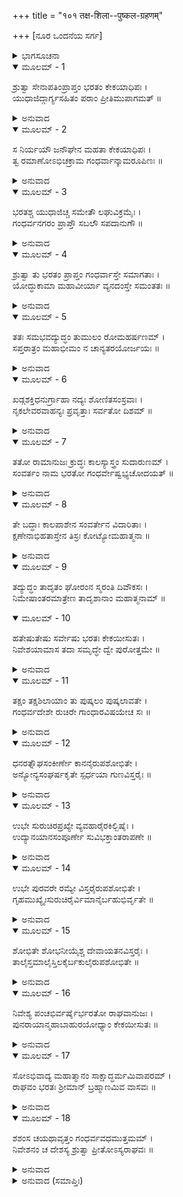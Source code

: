 +++
title = "१०१ तक्ष-शिला--पुष्कल-ग्रहणम्"

+++
[ನೂರ ಒಂದನೆಯ ಸರ್ಗ]



<details><summary>ಭಾಗಸೂಚನಾ</summary>

ಗಂಧರ್ವರ ಮೇಲೆ ಭರತನ ಆಕ್ರಮಣ, ಅವರನ್ನು ಸಂಹರಿಸಿ ಅಲ್ಲಿ ಎರಡು ಸುಂದರ ನಗರಗಳನ್ನು ನಿರ್ಮಿಸಿ, ತನ್ನ ಇಬ್ಬರೂ ಪುತ್ರರನ್ನು ಆ ರಾಜ್ಯಗಳಲ್ಲಿ ಇರಿಸಿ, ಮತ್ತೆ ಅಯೋಧ್ಯೆಗೆ ಹಿಂದಿರುಗಿದುದು
</details>

<details open><summary>ಮೂಲಮ್ - 1</summary>

ಶ್ರುತ್ವಾ ಸೇನಾಪತಿಂಪ್ರಾಪ್ತಂ ಭರತಂ ಕೇಕಯಾಧಿಪಃ ।  
ಯುಧಾಜಿದ್ಗಾರ್ಗ್ಯಸಹಿತಂ ಪರಾಂ ಪ್ರೀತಿಮುಪಾಗಮತ್ ॥
</details>

<details><summary>ಅನುವಾದ</summary>

ಕೇಕಯ ರಾಜಾ ಯುಧಾಜಿತ್ತು ಮಹರ್ಷಿಗಾರ್ಗ್ಯರೊಂದಿಗೆ ಸ್ವತಃ ಭರತನು ಸೈನ್ಯಸಹಿತ ಬರುತ್ತಿದ್ದಾನೆ ಎಂದು ಕೇಳಿ ಅವನಿಗೆ ಬಹಳ ಸಂತೋಷವಾಯಿತು.॥1॥
</details>

<details open><summary>ಮೂಲಮ್ - 2</summary>

ಸ ನಿರ್ಯಯೌ ಜನೌಘೇನ ಮಹತಾ ಕೇಕಯಾಧಿಪಃ ।  
ತ್ವ ರಮಾಣೋಽಭಿಚಕ್ರಾಮ ಗಂಧರ್ವಾನ್ಕಾಮರೂಪಿಣಃ ॥
</details>

<details><summary>ಅನುವಾದ</summary>

ಆ ಕೇಕಯ ರಾಜನು ಭಾರೀ ಜನಸಮುದಾಯದೊಂದಿಗೆ ಹೊರಟು, ಭರತನನ್ನು ಕೂಡಿಕೊಂಡು ಅವಸರವಾಗಿ ಕಾಮರೂಪಿಗಳಾದ ಗಂಧರ್ವರ ದೇಶದ ಕಡೆಗೆ ಹೊರಟನು.॥2॥
</details>

<details open><summary>ಮೂಲಮ್ - 3</summary>

ಭರತಶ್ಚ ಯುಧಾಜಿಚ್ಚ ಸಮೇತೌ ಲಘುವಿಕ್ರಮೈಃ ।  
ಗಂಧರ್ವನಗರಂ ಪ್ರಾಪ್ತೌ ಸಬಲೌ ಸಪದಾನುಗೌ ॥
</details>

<details><summary>ಅನುವಾದ</summary>

ಭರತ ಮತ್ತು ಯುಧಾಜಿತ್ತು ಇಬ್ಬರೂ ಸೇರಿ ಬಹಳ ತೀವ್ರಗತಿಯಿಂದ ಸೈನ್ಯ, ವಾಹನಗಳೊಂದಿಗೆ ಗಂಧರ್ವ ರಾಜಧಾನಿಯ ಮೇಲೆ ಆಕ್ರಮಣ ಮಾಡಿದರು.॥3॥
</details>

<details open><summary>ಮೂಲಮ್ - 4</summary>

ಶ್ರುತ್ವಾ ತು ಭರತಂ ಪ್ರಾಪ್ತಂ ಗಂಧರ್ವಾಸ್ತೇ ಸಮಾಗತಾಃ ।  
ಯೋದ್ಧುಕಾಮಾ ಮಹಾವೀರ್ಯಾ ವ್ಯನದಂಸ್ತೇ ಸಮಂತತಃ ॥
</details>

<details><summary>ಅನುವಾದ</summary>

ಭರತನ ಆಗಮನವನ್ನು ಕೇಳಿ, ಆ ಮಹಾಪರಾಕ್ರಮಿ ಗಂಧರ್ವರು ಯುದ್ಧದ ಇಚ್ಛೆಯಿಂದ ಒಟ್ಟಾಗಿ ಎಲ್ಲೆಡೆ ಜೋರು-ಜೋರಾಗಿ ಗರ್ಜಿಸತೊಡಗಿದರು.॥4॥
</details>

<details open><summary>ಮೂಲಮ್ - 5</summary>

ತತಃ ಸಮಭವದ್ಯುದ್ಧಂ ತುಮುಲಂ ರೋಮಹರ್ಷಣಮ್ ।  
ಸಪ್ತರಾತ್ರಂ ಮಹಾಭೀಮಂ ನ ಚಾನ್ಯತರಯೋರ್ಜಯಃ ॥
</details>

<details><summary>ಅನುವಾದ</summary>

ಮತ್ತೆ ಎರಡೂ ಕಡೆಯ ಸೈನಿಕರಲ್ಲಿ ರೋಮಾಂಚಕರ ಭಯಂಕರ ಯುದ್ಧ ಪ್ರಾರಂಭವಾಯಿತು. ಆ ಮಹಾಭಯಂಕರ ಸಂಗ್ರಾಮ ಒಂದೇಸಮನೆ ಏಳು ಹಗಲು ರಾತ್ರಿ ನಡೆದರೂ ಯಾವ ಪಕ್ಷಕ್ಕೂ ವಿಜಯ ದೊರೆಯಲಿಲ್ಲ.॥5॥
</details>

<details open><summary>ಮೂಲಮ್ - 6</summary>

ಖಡ್ಗಶಕ್ತಿಧನುರ್ಗ್ರಾಹಾ ನದ್ಯಃ ಶೋಣಿತಸಂಸ್ರವಾಃ ।  
ನೃಕಲೇವರವಾಹನ್ಯಃ ಪ್ರವೃತ್ತಾಃ ಸರ್ವತೋ ದಿಶಮ್ ॥
</details>

<details><summary>ಅನುವಾದ</summary>

ಎಲ್ಲೆಡೆ ರಕ್ತದ ಹೊಳೆ ಹರಿದವು. ಖಡ್ಗ, ಶಕ್ತಿ, ಧನುಷ್ಯ ನದಿಯಲ್ಲಿ ವಿಚರಿಸುವ ಮೊಸಳೆಯಂತೆ ಕಂಡು ಬರುತ್ತಿತ್ತು. ಅದರ ಪ್ರವಾಹದಲ್ಲಿ ಮನುಷ್ಯರ ಹೆಣಗಳು ಹರಿದುಹೋಗುತ್ತಿದ್ದವು.॥6॥
</details>

<details open><summary>ಮೂಲಮ್ - 7</summary>

ತತೋ ರಾಮಾನುಜಃ ಕ್ರುದ್ಧಃ ಕಾಲಸ್ಯಾಸ್ತ್ರಂ ಸುದಾರುಣಮ್ ।  
ಸಂವರ್ತಂ ನಾಮ ಭರತೋ ಗಂಧರ್ವೇಷ್ವಭ್ಯಚೋದಯತ್ ॥
</details>

<details><summary>ಅನುವಾದ</summary>

ಆಗ ರಾಮಾನುಜ ಭರತನು ಕುಪಿತನಾಗಿ ಗಂಧರ್ವರ ಮೇಲೆ ಕಾಲದೇವತೆಯ ಅತ್ಯಂತ ಭಯಂಕರ ಸಂವರ್ತಕ ಎಂಬ ಪ್ರಸಿದ್ಧವಾದ ಅಸ್ತ್ರವನ್ನು ಪ್ರಯೋಗಿಸಿದನು.॥7॥
</details>

<details open><summary>ಮೂಲಮ್ - 8</summary>

ತೇ ಬದ್ಧಾಃ ಕಾಲಪಾಶೇನ ಸಂವರ್ತೇನ ವಿದಾರಿತಾಃ ।  
ಕ್ಷಣೇನಾಭಿಹತಾಸ್ತೇನ ತಿಸ್ರಃ ಕೋಟ್ಯೋಮಹಾತ್ಮನಾ ॥
</details>

<details><summary>ಅನುವಾದ</summary>

ಹೀಗೆ ಮಹಾತ್ಮಾ ಭರತನು ಕ್ಷಣಾರ್ಧದಲ್ಲಿ ಮೂರುಕೋಟಿ ಗಂಧರ್ವರನ್ನು ಸಂಹಾರ ಮಾಡಿದನು. ಆ ಗಂಧರ್ವರು ಕಾಲಪಾಶದಿಂದ ಬದ್ಧರಾಗಿ, ಸಂವರ್ತಕಾಸ್ತ್ರದಿಂದ ಸೀಳಲ್ಪಟ್ಟ ವರಾಗಿ ಹತರಾದರು.॥8॥
</details>

<details open><summary>ಮೂಲಮ್ - 9</summary>

ತದ್ಯುದ್ಧಂ ತಾದೃತಂ ಘೋರಂನ ಸ್ಮರಂತಿ ದಿವೌಕಸಃ ।  
ನಿಮೇಷಾಂತರಮಾತ್ರೇಣ ತಾದೃಶಾನಾಂ ಮಹಾತ್ಮನಾಮ್ ॥
</details>

<details open><summary>ಮೂಲಮ್ - 10</summary>

ಹತೇಷುತೇಷು ಸರ್ವೇಷು ಭರತಃ ಕೇಕಯೀಸುತಃ ।  
ನಿವೇಶಯಾಮಾಸ ತದಾ ಸಮೃದ್ಧೇ ದ್ವೇ ಪುರೋತ್ತಮೇ ॥
</details>

<details><summary>ಅನುವಾದ</summary>

ಇಂತಹ ಭಯಂಕರ ಯುದ್ಧವನ್ನು ದೇವತೆಗಳು ಎಂದೂ ನೋಡಿರಲಿಲ್ಲ, ಅವರಿಗೆ ನೆನಪಿರಲಿಲ್ಲ. ರೆಪ್ಪೆ ಹೊಡೆಯುವಂತೆ ಪರಾಕ್ರಮಿ ಮಹಾತ್ಮರಾದ ಸಮಸ್ತ ಗಂಧರ್ವರ ಸಂಹಾರವಾದಾಗ ಕೈಕೆಯಿ ಕುಮಾರ ಭರತನು ಆಗ ಅಲ್ಲಿ ಎರಡು ಸಮೃದ್ಧಶಾಲೀ ಸುಂದರ ನಗರಗಳನ್ನು ಸ್ಥಾಪಿಸಿದನು.॥9-10॥
</details>

<details open><summary>ಮೂಲಮ್ - 11</summary>

ತಕ್ಷಂ ತಕ್ಷಶಿಲಾಯಾಂ ತು ಪುಷ್ಕಲಂ ಪುಷ್ಕಲಾವತೇ ।  
ಗಂಧರ್ವದೇಶೇ ರುಚಿರೇ ಗಾಂಧಾರವಿಷಯೇಚ ಸಃ ॥
</details>

<details><summary>ಅನುವಾದ</summary>

ಮನೋಹರ ಗಂಧರ್ವ ದೇಶದಲ್ಲಿ ತಕ್ಷಶಿಲಾ ಎಂಬ ನಗರವನ್ನು ನೆಲೆಗೊಳಿಸಿ ಭರತನು ತಕ್ಷನನ್ನು ರಾಜನಾಗಿಸಿದನು ಹಾಗೂ ಗಾಂಧಾರ ದೇಶದಲ್ಲಿ ಪುಷ್ಕಲಾವತ ಎಂಬ ನಗರವನ್ನು ಸ್ಥಾಪಿಸಿ ಪುಷ್ಕಲನಿಗೆ ಒಪ್ಪಿಸಿದನು.॥11॥
</details>

<details open><summary>ಮೂಲಮ್ - 12</summary>

ಧನರತ್ನೌಘಸಂಕೀರ್ಣೇ  ಕಾನನೈರುಪಶೋಭಿತೇ ।  
ಅನ್ಯೋನ್ಯಸಂಘರ್ಷಕೃತೇ ಸ್ಪರ್ಧಯಾ ಗುಣವಿಸ್ತರೈಃ ॥
</details>

<details><summary>ಅನುವಾದ</summary>

ಆ ಎರಡೂ ನಗರಗಳು ಧನ-ಧಾನ್ಯ ಗಳಿಂದ, ನವರತ್ನಗಳಿಂದ ತುಂಬಿದ್ದವು. ಅನೇಕಾನೇಕ ಕಾನನಗಳು ಅವುಗಳ ಶೋಭೆ ಹೆಚ್ಚಿಸಿದ್ದವು. ಗುಣವಿಸ್ತಾರದ ದೃಷ್ಟಿಯಿಂದ ಪರಸ್ಪರ ಸ್ಪರ್ಧಿಸುತ್ತವೋ ಎಂಬಂತೆ ಬೆಳೆಯುತ್ತಿದ್ದವು.॥12॥
</details>

<details open><summary>ಮೂಲಮ್ - 13</summary>

ಉಭೇ ಸುರುಚಿರಪ್ರಖ್ಯೇ ವ್ಯವಹಾರೈರಕಿಲ್ಬಿಷೈಃ ।  
ಉದ್ಯಾನಯಾನಸಂಪೂರ್ಣೇ ಸುವಿಭಕ್ತಾಂತರಾಪಣೇ ॥
</details>

<details><summary>ಅನುವಾದ</summary>

ಎರಡೂ ನಗರಗಳ ಶೋಭೆ ಪರಮ ಮನೋಹರವಾಗಿತ್ತು. ಎರಡೂ ಕಡೆಯ ವ್ಯಾಪಾರ- ವ್ಯವಹಾರ ನಿಷ್ಕಪಟ, ಶುದ್ಧ, ಸರಳವಾಗಿದ್ದವು. ಅವುಗಳು ಉದ್ಯಾನಗಳಿಂದ ಮತ್ತು ನಾನಾ ವಾಹನಗಳಿಂದ ತುಂಬಿದ್ದು, ಅದರೊಳಗೆ ಬೇರೆ-ಬೇರೆ ಅನೇಕ ಪೇಟೆಗಳಿದ್ದವು.॥13॥
</details>

<details open><summary>ಮೂಲಮ್ - 14</summary>

ಉಭೇ ಪುರವರೇ ರಮ್ಯೇ ವಿಸ್ತರೈರುಪಶೋಭಿತೇ ।  
ಗೃಹಮುಖ್ಯೈಃಸುರುಚಿರೈರ್ವಿಮಾನೈರ್ಬಹುಭಿರ್ವೃತೇ ॥
</details>

<details><summary>ಅನುವಾದ</summary>

ಎರಡೂ ಪಟ್ಟಣಗಳೂ ರಮ್ಯವಾಗಿದ್ದವು. ಇಷ್ಟರವರೆಗೆ ಹೆಸರಿಸದ ಅನೇಕ ವಿಸ್ತೃತ ಪದಾರ್ಥಗಳಿಂದ ಅವುಗಳ ಶೋಭೆ ಹೆಚ್ಚಿಸುತ್ತಿತ್ತು. ಸುಂದರ ಏಳಂತಸ್ತಿನ ಮನೆಗಳಿಂದ ಅಲ್ಲಿನ ಶ್ರೀಮಂತಿಕೆ ಮೆರೆಯುತ್ತಿತ್ತು.॥14॥
</details>

<details open><summary>ಮೂಲಮ್ - 15</summary>

ಶೋಭಿತೇ ಶೋಭನೀಯೈಶ್ಚ ದೇವಾಯತನವಿಸ್ತರೈಃ ।  
ತಾಲೈಸ್ತಮಾಲೈಸ್ತಿಲಕೈರ್ಬಕುಲೈರುಪಶೋಭಿತೇ ॥
</details>

<details><summary>ಅನುವಾದ</summary>

ಶೋಭಾಯಮಾನ ದೇವಮಂದಿರಗಳಿಂದಲೂ, ತಾಲ-ತಮಾಲ-ತಿಲಕ ಮುಂತಾದ ವೃಕ್ಷಗಳಿಂದಲೂ ಆ ಎರಡು ನಗರಗಳ ಶೋಭೆ, ರಮಣೀಯತೆ ಹೆಚ್ಚಾಗಿತ್ತು.॥15॥
</details>

<details open><summary>ಮೂಲಮ್ - 16</summary>

ನಿವೇಶ್ಯ ಪಂಚಭಿರ್ವರ್ಷೈರ್ಭರತೋ ರಾಘವಾನುಜಃ ।  
ಪುನರಾಯಾನ್ಮಹಾಬಾಹುರಯೋಧ್ಯಾಂ ಕೇಕಯೀಸುತಃ ॥
</details>

<details><summary>ಅನುವಾದ</summary>

ಐದು ವರ್ಷಗಳವರೆಗೆ ಆ ರಾಜಧಾನಿಗಳ ರಾಜ್ಯಭಾರ ಕ್ರಮವನ್ನು ವ್ಯವಸ್ಥೆಗೊಳಿಸಿ, ರಾಮನ ತಮ್ಮ ಕೈಕೆಯೀ ಕುಮಾರ ಮಹಾಬಾಹು ಭರತನು ಮತ್ತೆ ಅಯೋಧ್ಯೆಗೆ ಮರಳಿ ಬಂದನು.॥16॥
</details>

<details open><summary>ಮೂಲಮ್ - 17</summary>

ಸೋಽಭಿವಾದ್ಯ ಮಹಾತ್ಮಾನಂ ಸಾಕ್ಷಾದ್ಧರ್ಮಮಿವಾಪರಮ್ ।  
ರಾಘವಂ ಭರತಃ ಶ್ರೀಮಾನ್ ಬ್ರಹ್ಮಾಣಮಿವ ವಾಸವಃ ॥
</details>

<details><summary>ಅನುವಾದ</summary>

ಅಲ್ಲಿಗೆ ಹೋಗಿ ಇಂದ್ರನು ಬ್ರಹ್ಮದೇವರನ್ನು ವಂದಿಸುವಂತೆ, ಶ್ರೀಮಾನ್ ಭರನು ದ್ವಿತೀಯ ಧರ್ಮರಾಜನಂತಿರುವ ಮಹಾತ್ಮಾ ಶ್ರೀರಘುನಾಥನಿಗೆ ಪ್ರಣಾಮ ಮಾಡಿದನು.॥17॥
</details>

<details open><summary>ಮೂಲಮ್ - 18</summary>

ಶಶಂಸ ಚಯಥಾವೃತ್ತಂ ಗಂಧರ್ವವಧಮುತ್ತಮಮ್ ।  
ನಿವೇಶನಂ ಚ ದೇಶಸ್ಯ ಶ್ರುತ್ವಾ ಪ್ರೀತೋಽಸ್ಯರಾಘವಃ ॥
</details>

<details><summary>ಅನುವಾದ</summary>

ಬಳಿಕ ಅವನು ಗಂಧರ್ವರ ವಧೆ, ಆ ದೇಶವನ್ನು ಚೆನ್ನಾಗಿ ಸ್ವತಂತ್ರಗೊಳಿಸಿದ ಸಮಾಚಾರವನ್ನು ಯಥಾವತ್ತಾಗಿ ತಿಳಿಸಿದನು. ಕೇಳಿ ಶ್ರೀರಘುನಾಥನು ಅವನ ಮೇಲೆ ಬಹಳ ಪ್ರಸನ್ನನಾದನು.॥18॥
</details>

<details><summary>ಅನುವಾದ (ಸಮಾಪ್ತಿಃ)</summary>

ಶ್ರೀವಾಲ್ಮೀಕಿ ವಿರಚಿತ ಆರ್ಷರಾಮಾಯಣ ಆದಿಕಾವ್ಯದ ಉತ್ತರ ಕಾಂಡದಲ್ಲಿ ನೂರಒಂದನೆಯ ಸರ್ಗ ಪೂರ್ಣವಾಯಿತು. ॥101॥
</details>
